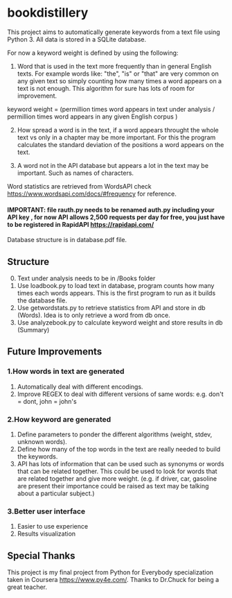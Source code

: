 # bookdistillery

This project aims to automatically generate keywords from a text file using
Python 3.  All data is stored in a SQLite database.

For now a keyword weight is defined by using the following:

1) Word that is used in the text more frequently than in general English texts. For example words like: "the", "is" or "that" are very common on any given text so simply counting how many times a word appears on a text is not enough.  This algorithm for sure has lots of room for improvement.

keyword weight = (permillion times word appears in text under analysis / permillion times word appears in any given English corpus )

2) How spread a word is in the text, if a word appears throught the whole text vs only in a chapter may be more important.  For this the program calculates the standard deviation of the positions a word appears on the text.

3) A word not in the API database but appears a lot in the text may be important. Such as names of characters.

Word statistics are retrieved from WordsAPI
check https://www.wordsapi.com/docs/#frequency for reference.
#### IMPORTANT: file rauth.py needs to be renamed auth.py including your API key , for now API allows 2,500 requests per day for free, you just have to be registered in RapidAPI https://rapidapi.com/

Database structure is in database.pdf file.

## Structure
0. Text under analysis needs to be in /Books folder
1. Use loadbook.py to load text in database, program counts how many times each words appears.  This is the first program to run as it builds the database file.  
2. Use getwordstats.py to retrieve statistics from API and store in db (Words).  Idea is to only retrieve a word from db once.
3. Use analyzebook.py to calculate keyword weight and store results in db (Summary)

## Future Improvements
### 1.How words in text are generated
1. Automatically deal with different encodings.
2. Improve REGEX to deal with different versions of same words: e.g. don't = dont, john = john's

### 2.How keyword are generated
1. Define parameters to ponder the different algorithms (weight, stdev, unknown words).
2. Define how many of the top words in the text are really needed to build the keywords.
3. API has lots of information that can be used such as synonyms or words that can be related together.  This could be used to look for words that are related together and give more weight. (e.g. if driver, car, gasoline are present their importance could be raised as text may be talking about a particular subject.)

### 3.Better user interface
1. Easier to use experience
2. Results visualization

## Special Thanks
This project is my final project from Python for Everybody specialization taken in Coursera https://www.py4e.com/.  Thanks to Dr.Chuck for being a great teacher.
